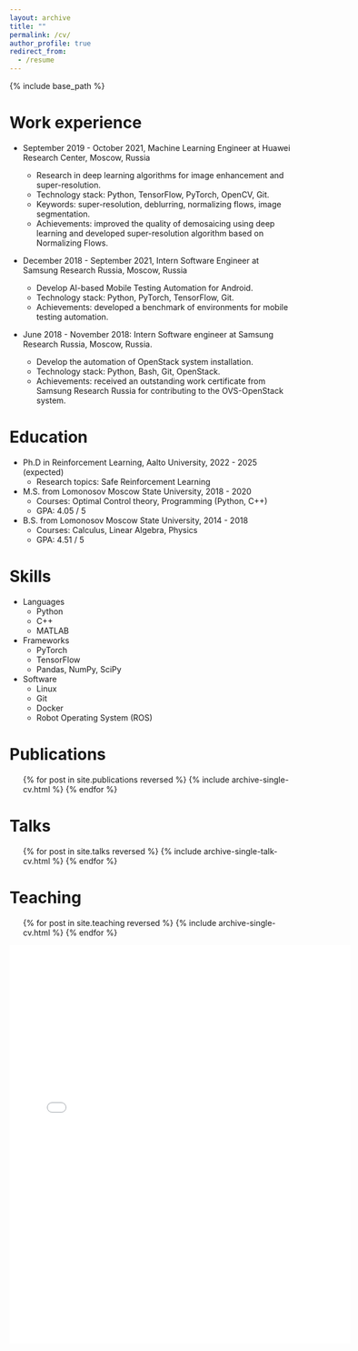 ```yaml
---
layout: archive
title: ""
permalink: /cv/
author_profile: true
redirect_from:
  - /resume
---
```


{% include base_path %}

Work experience
======
* September 2019 - October 2021, Machine Learning Engineer at Huawei Research Center, Moscow, Russia
  * Research in deep learning algorithms for image enhancement and super-resolution.
  * Technology stack: Python, TensorFlow, PyTorch, OpenCV, Git. 
  * Keywords: super-resolution, deblurring, normalizing flows, image segmentation.
  * Achievements: improved the quality of demosaicing using deep learning and developed super-resolution algorithm based on Normalizing Flows.

* December 2018 - September 2021, Intern Software Engineer at Samsung Research Russia, Moscow, Russia
  * Develop AI-based Mobile Testing Automation for Android.
  * Technology stack: Python, PyTorch, TensorFlow, Git. 
  * Achievements: developed a benchmark of environments for mobile testing automation.

* June 2018 - November 2018: Intern Software engineer at Samsung Research Russia, Moscow, Russia.
  * Develop the automation of OpenStack system installation.
  * Technology stack: Python, Bash, Git, OpenStack.
  * Achievements: received an outstanding work certificate from Samsung Research Russia for contributing to the OVS-OpenStack system.

Education
======
* Ph.D in Reinforcement Learning, Aalto University, 2022 - 2025 (expected)
  * Research topics: Safe Reinforcement Learning
* M.S. from Lomonosov Moscow State University, 2018 - 2020
  * Courses: Optimal Control theory, Programming (Python, C++)
  * GPA: 4.05 / 5
* B.S. from Lomonosov Moscow State University, 2014 - 2018
  * Courses: Calculus, Linear Algebra, Physics
  * GPA: 4.51 / 5

Skills
======
* Languages
  * Python
  * C++
  * MATLAB
* Frameworks
  * PyTorch
  * TensorFlow
  * Pandas, NumPy, SciPy
* Software
  * Linux
  * Git
  * Docker
  * Robot Operating System (ROS)

Publications
======
  <ul>{% for post in site.publications reversed %}
    {% include archive-single-cv.html %}
  {% endfor %}</ul>
  
Talks
======
  <ul>{% for post in site.talks reversed %}
    {% include archive-single-talk-cv.html  %}
  {% endfor %}</ul>
  
Teaching
======
  <ul>{% for post in site.teaching reversed %}
    {% include archive-single-cv.html %}
  {% endfor %}</ul>

<embed src="{{ site.baseurl }}/files/nikita_kostin_cv.pdf" width="600" height="700" type='application/pdf'> 
